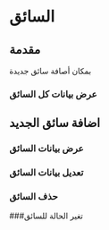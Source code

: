 # السائق

## مقدمة

بمكان أصافة سائق جديدة

### عرض بيانات كل السائق

<api-ref title="get all  drivers data" verb="Get" route="/api/drivers" :response-codes="[200]">
    <template v-slot:description>
جلب كل بيانات السائق   
 </template>
     <template v-slot:headers>
        <api-ref-item name="Bearer Token" :required="true" type="string" example="application/json">
            Accept json responses
        </api-ref-item>
    </template>
    <template v-slot:200>
        <pre>
{
    "drivers":[array],
}
        </pre>
    </template>
</api-ref>

##   اضافة  سائق الجديد

<api-ref title="create new driver" verb="post" route="/api/drivers" :response-codes="[200]">
    <template v-slot:description>
 ادخال بيانات  السائق  
    </template>
    <template v-slot:body>
        <api-ref-item name="name" :required="true" type="string">
            The driver name 
        </api-ref-item>
        <api-ref-item name="email" :required="true" type="string">
            The driver email 
        </api-ref-item>
        <api-ref-item name="password" :required="true" type="string">
            The driver password 
        </api-ref-item>
        <api-ref-item name="password_confirmation" :required="true" type="string">
            The driver password again
        </api-ref-item>
        <api-ref-item name="city_id" :required="true" type="string">
            The driver city 
        </api-ref-item>
        <api-ref-item name="phone" :required="true" type="string">
            The driver phone 
        </api-ref-item>
        <api-ref-item name="country_code" :required="true" type="string">
            The driver country code 
        </api-ref-item>
        <api-ref-item name="type" :required="true" type="enum(app,restaurant)">
          the driver name
        </api-ref-item>
        <api-ref-item name="restaurant_id" :required="false" type="number">
          the restaurant id if it belongs to one 
        </api-ref-item>
    </template>
     <template v-slot:headers>
        <api-ref-item name="Bearer Token" :required="true" type="string" example="application/json">
            Accept json responses
        </api-ref-item>
    </template>
    <template v-slot:200>
        <pre>
{
    "message": "A new driver  created successfully",
}
        </pre>
    </template>
</api-ref>

### عرض بيانات السائق

<api-ref title="get all  driver data" verb="Get" route="/api/drivers/{driver}" :response-codes="[200]">
    <template v-slot:description>
جلب  بيانات السائق   
 </template>
     <template v-slot:headers>
        <api-ref-item name="Bearer Token" :required="true" type="string" example="application/json">
            Accept json responses
        </api-ref-item>
    </template>
    <template v-slot:200>
        <pre>
{
    "driver":{},
}
        </pre>
    </template>
</api-ref>


### تعديل  بيانات السائق

<api-ref title="update  driver data" verb="put" route="/api/drivers/{driver}" :response-codes="[200]">
    <template v-slot:description>
 ادخال بيانات  السائق  
    </template>
     <template v-slot:body>
   <api-ref-item name="name" :required="true" type="string">
            The driver name 
        </api-ref-item>
        <api-ref-item name="city_id" :required="false" type="string">
            The driver city 
        </api-ref-item>
        <api-ref-item name="phone" :required="false" type="string">
            The driver phone 
        </api-ref-item>
        <api-ref-item name="country_code" :required="false" type="string">
            The driver country code 
        </api-ref-item>
        <api-ref-item name="type" :required="false" type="enum(app,restaurant)">
          the driver name
        </api-ref-item>
        <api-ref-item name="restaurant_id" :required="false" type="number">
          the restaurant id if it belongs to one 
        </api-ref-item>
    </template>
     <template v-slot:headers>
        <api-ref-item name="Bearer Token" :required="true" type="string" example="application/json">
            Accept json responses
        </api-ref-item>
    </template>
    <template v-slot:200>
        <pre>
{
    "message": "A driver  updated successfully",
}
        </pre>
    </template>
</api-ref>

###  حذف السائق

<api-ref title=" delete driver data" verb="delete" route="/api/drivers/{driver}" :response-codes="[200]">
    <template v-slot:description>
  حذف السائق   
 </template>
     <template v-slot:headers>
        <api-ref-item name="Bearer Token" :required="true" type="string" example="application/json">
            Accept json responses
        </api-ref-item>
    </template>
    <template v-slot:200>
        <pre>
{
    "message": "A  driver  deleted successfully",
}
        </pre>
    </template>
</api-ref>


###تغير الحالة للسائق

<api-ref title="driver change status" verb="post" route="/api/driver/change-status" :response-codes="[200]">
    <template v-slot:description>
  تغيير حالة السائق ليقبل الطلبات   
 </template>
     <template v-slot:headers>
        <api-ref-item name="Bearer Token" :required="true" type="string" example="application/json">
            Accept json responses
        </api-ref-item>
    </template>
    <template v-slot:200>
        <pre>
{
    "message": "status changed to active / inactive",
}
        </pre>
    </template>
</api-ref>
